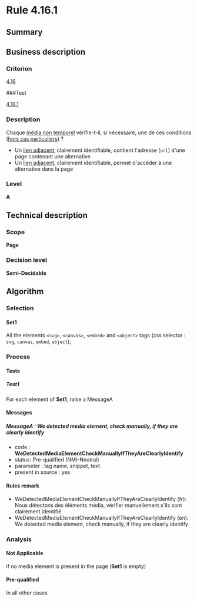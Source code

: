 # Rule 4.16.1

## Summary

## Business description

### Criterion

[4.16](http://references.modernisation.gouv.fr/rgaa/criteres.html#crit-4-16)

###Test

[4.16.1](http://references.modernisation.gouv.fr/rgaa/criteres.html#test-4-16-1)

### Description

Chaque <a href="http://references.modernisation.gouv.fr/rgaa/glossaire.html#mdia-non-temporel">m&eacute;dia non temporel</a> v&eacute;rifie-t-il, si n&eacute;cessaire, une de ces conditions (<a href="http://references.modernisation.gouv.fr/rgaa/cas-particuliers.html#cp-4-16" title="Cas particuliers pour le crit&egrave;re 4.16">hors cas particuliers</a>) ? 
 
 *  Un <a href="http://references.modernisation.gouv.fr/rgaa/glossaire.html#lien-adjacent">lien adjacent</a>, clairement identifiable, contient l'adresse (`url`) d'une page contenant une alternative 
 *  Un <a href="http://references.modernisation.gouv.fr/rgaa/glossaire.html#lien-adjacent">lien adjacent</a>, clairement identifiable, permet d'acc&eacute;der &agrave; une alternative dans la page 


### Level

**A**

## Technical description

### Scope

**Page**

### Decision level

**Semi-Decidable**

## Algorithm

### Selection

#### Set1

All the elements `<svg>`, `<canvas>`, `<embed>` and `<object>` tags (css selector : `svg`, `canvas`, `embed`, `object`);

### Process

#### Tests

##### Test1

For each element of **Set1**, raise a MessageA

#### Messages

##### MessageA : We detected media element, check manually, if they are clearly identify

-    code : **WeDetectedMediaElementCheckManuallyIfTheyAreClearlyIdentify** 
-    status: Pre-qualified (NMI-Neutral)
-    parameter : tag name, snippet, text
-    present in source : yes

#### Rules remark

 * WeDetectedMediaElementCheckManuallyIfTheyAreClearlyIdentify (fr): Nous d&eacute;tectons des &eacute;l&eacute;ments m&eacute;dia, v&eacute;rifier manuellement s'ils sont clairement identifi&eacute;
 * WeDetectedMediaElementCheckManuallyIfTheyAreClearlyIdentify (en): We detected media element, check manually, if they are clearly identify

### Analysis

#### Not Applicable

if no media element is present in the page (**Set1** is empty)

#### Pre-qualified 

In all other cases